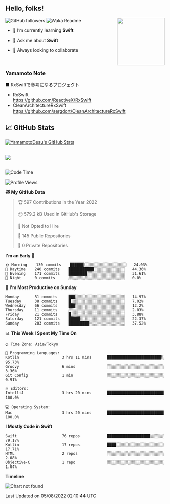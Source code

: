 ## Hello, folks! 

<p>
<img align="right" src="https://media.giphy.com/media/26ufdb3cYKwbRtYVW/giphy.gif" style="max-width:100%;" height="150px">
 
![GitHub followers](https://img.shields.io/github/followers/YamamotoDesu?label=Follow&style=social)
![Waka Readme](https://github.com/YamamotoDesu/YamamotoDesu/workflows/Waka%20Readme/badge.svg)
 
- 🌱 I’m currently learning **Swift**  
 
- 💬 Ask me about **Swift**  
 
- 👯 Always looking to collaborate
</p>
<br>

### Yamamoto Note
■ RxSwiftで参考になるプロジェクト　<br>
* RxSwift  
https://github.com/ReactiveX/RxSwift
* CleanArchitectureRxSwift  
https://github.com/sergdort/CleanArchitectureRxSwift



## &#x1f4c8; GitHub Stats
<a href="https://github.com/YamamotoDesu/YamamotoDesu">
  <img align="center" src="https://github-readme-stats.vercel.app/api?username=YamamotoDesu&show_icons=true&line_height=27&count_private=true&title_color=ffffff&text_color=c9cacc&icon_color=2bbc8a&bg_color=1d1f21&hide=contribs,prs&show_icons=true" alt="YamamotoDesu's GitHub Stats" /><br><br>
</a>

![](https://github-profile-summary-cards.vercel.app/api/cards/profile-details?username=YamamotoDesu&theme=vue)
<br><br>

<!--START_SECTION:waka-->
![Code Time](http://img.shields.io/badge/Code%20Time-0%20secs-blue)

![Profile Views](http://img.shields.io/badge/Profile%20Views-9-blue)

**🐱 My GitHub Data** 

> 🏆 597 Contributions in the Year 2022
 > 
> 📦 579.2 kB Used in GitHub's Storage 
 > 
> 🚫 Not Opted to Hire
 > 
> 📜 145 Public Repositories 
 > 
> 🔑 0 Private Repositories  
 > 
**I'm an Early 🐤** 

```text
🌞 Morning    130 commits    ██████░░░░░░░░░░░░░░░░░░░   24.03% 
🌆 Daytime    240 commits    ███████████░░░░░░░░░░░░░░   44.36% 
🌃 Evening    171 commits    ████████░░░░░░░░░░░░░░░░░   31.61% 
🌙 Night      0 commits      ░░░░░░░░░░░░░░░░░░░░░░░░░   0.0%

```
📅 **I'm Most Productive on Sunday** 

```text
Monday       81 commits     ███░░░░░░░░░░░░░░░░░░░░░░   14.97% 
Tuesday      38 commits     █░░░░░░░░░░░░░░░░░░░░░░░░   7.02% 
Wednesday    66 commits     ███░░░░░░░░░░░░░░░░░░░░░░   12.2% 
Thursday     11 commits     ░░░░░░░░░░░░░░░░░░░░░░░░░   2.03% 
Friday       21 commits     █░░░░░░░░░░░░░░░░░░░░░░░░   3.88% 
Saturday     121 commits    █████░░░░░░░░░░░░░░░░░░░░   22.37% 
Sunday       203 commits    █████████░░░░░░░░░░░░░░░░   37.52%

```


📊 **This Week I Spent My Time On** 

```text
⌚︎ Time Zone: Asia/Tokyo

💬 Programming Languages: 
Kotlin                   3 hrs 11 mins       ████████████████████████░   95.73% 
Groovy                   6 mins              ░░░░░░░░░░░░░░░░░░░░░░░░░   3.36% 
Git Config               1 min               ░░░░░░░░░░░░░░░░░░░░░░░░░   0.91%

🔥 Editors: 
IntelliJ                 3 hrs 20 mins       █████████████████████████   100.0%

💻 Operating System: 
Mac                      3 hrs 20 mins       █████████████████████████   100.0%

```

**I Mostly Code in Swift** 

```text
Swift                    76 repos            ███████████████████░░░░░░   79.17% 
Kotlin                   17 repos            ████░░░░░░░░░░░░░░░░░░░░░   17.71% 
HTML                     2 repos             ░░░░░░░░░░░░░░░░░░░░░░░░░   2.08% 
Objective-C              1 repo              ░░░░░░░░░░░░░░░░░░░░░░░░░   1.04%

```


**Timeline**

![Chart not found](https://raw.githubusercontent.com/YamamotoDesu/YamamotoDesu/main/charts/bar_graph.png) 


 Last Updated on 05/08/2022 02:10:44 UTC
<!--END_SECTION:waka-->



